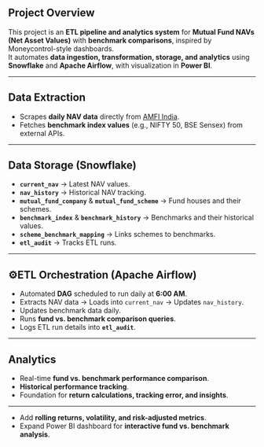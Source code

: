 ##  Project Overview

This project is an **ETL pipeline and analytics system** for **Mutual Fund NAVs (Net Asset Values)** with **benchmark comparisons**, inspired by Moneycontrol-style dashboards.  
It automates **data ingestion, transformation, storage, and analytics** using **Snowflake** and **Apache Airflow**, with visualization in **Power BI**.

---

## Data Extraction
- Scrapes **daily NAV data** directly from [AMFI India](https://www.amfiindia.com).
- Fetches **benchmark index values** (e.g., NIFTY 50, BSE Sensex) from external APIs.

---

## Data Storage (Snowflake)
- **`current_nav`** → Latest NAV values.  
- **`nav_history`** → Historical NAV tracking.  
- **`mutual_fund_company`** & **`mutual_fund_scheme`** → Fund houses and their schemes.  
- **`benchmark_index`** & **`benchmark_history`** → Benchmarks and their historical values.  
- **`scheme_benchmark_mapping`** → Links schemes to benchmarks.  
- **`etl_audit`** → Tracks ETL runs.  

---

## ⚙ETL Orchestration (Apache Airflow)
- Automated **DAG** scheduled to run daily at **6:00 AM**.
- Extracts NAV data → Loads into `current_nav` → Updates `nav_history`.  
- Updates benchmark data daily.  
- Runs **fund vs. benchmark comparison queries**.  
- Logs ETL run details into **`etl_audit`**.  

---

## Analytics
- Real-time **fund vs. benchmark performance comparison**.  
- **Historical performance tracking**.  
- Foundation for **return calculations, tracking error, and insights**.  

---
- Add **rolling returns, volatility, and risk-adjusted metrics**.  
- Expand Power BI dashboard for **interactive fund vs. benchmark analysis**.
